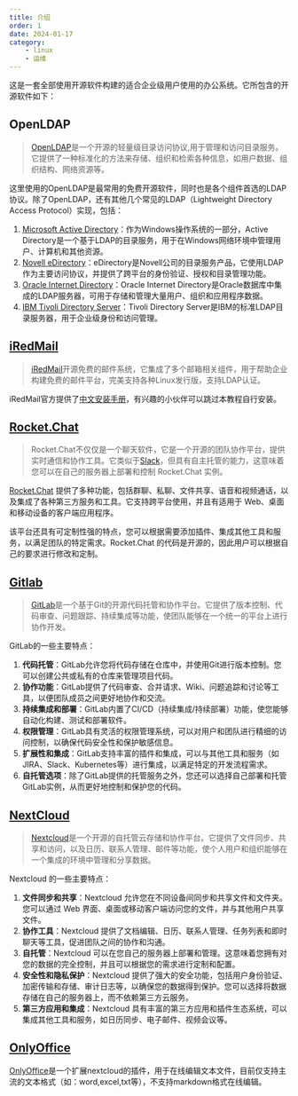 ```yaml
---
title: 介绍
order: 1
date: 2024-01-17
category:
    - linux
    - 运维
---
```


这是一套全部使用开源软件构建的适合企业级用户使用的办公系统。它所包含的开源软件如下：

## OpenLDAP

> [OpenLDAP](https://www.openldap.org/)是一个开源的轻量级目录访问协议,用于管理和访问目录服务。它提供了一种标准化的方法来存储、组织和检索各种信息，如用户数据、组织结构、网络资源等。

这里使用的OpenLDAP是最常用的免费开源软件，同时也是各个组件首选的LDAP协议。除了OpenLDAP，还有其他几个常见的LDAP（Lightweight Directory Access Protocol）实现，包括：

1. [Microsoft Active Directory](https://learn.microsoft.com/en-us/windows-server/identity/ad-ds/get-started/virtual-dc/active-directory-domain-services-overview)：作为Windows操作系统的一部分，Active Directory是一个基于LDAP的目录服务，用于在Windows网络环境中管理用户、计算机和其他资源。
2. [Novell eDirectory](https://www.microfocus.com/)：eDirectory是Novell公司的目录服务产品，它使用LDAP作为主要访问协议，并提供了跨平台的身份验证、授权和目录管理功能。
3. [Oracle Internet Directory](https://www.oracle.com/middleware/technologies/internet-directory.html)：Oracle Internet Directory是Oracle数据库中集成的LDAP服务器，可用于存储和管理大量用户、组织和应用程序数据。
4. [IBM Tivoli Directory Server](https://www.ibm.com/docs/en/sdse/6.3.0?topic=server-quick-start-guide)：Tivoli Directory Server是IBM的标准LDAP目录服务器，用于企业级身份和访问管理。

## [iRedMail](broken-reference)

> [iRedMail](https://www.iredmail.org/)开源免费的邮件系统，它集成了多个邮箱相关组件，用于帮助企业构建免费的邮件平台，完美支持各种Linux发行版，支持LDAP认证。

iRedMail官方提供了[中文安装手册](https://docs.iredmail.org/index.html)，有兴趣的小伙伴可以跳过本教程自行安装。

## [Rocket.Chat](broken-reference)

> Rocket.Chat不仅仅是一个聊天软件，它是一个开源的团队协作平台，提供实时通信和协作工具。它类似于[Slack](https://slack.com/intl/zh-cn/)，但具有自主托管的能力，这意味着您可以在自己的服务器上部署和控制 Rocket.Chat 实例。

[Rocket.Chat](https://www.rocket.chat/) 提供了多种功能，包括群聊、私聊、文件共享、语音和视频通话，以及集成了各种第三方服务和工具。它支持跨平台使用，并且有适用于 Web、桌面和移动设备的客户端应用程序。

该平台还具有可定制性强的特点，您可以根据需要添加插件、集成其他工具和服务，以满足团队的特定需求。Rocket.Chat 的代码是开源的，因此用户可以根据自己的要求进行修改和定制。

## [Gitlab](broken-reference)

> [GitLab](https://about.gitlab.com/)是一个基于Git的开源代码托管和协作平台。它提供了版本控制、代码审查、问题跟踪、持续集成等功能，使团队能够在一个统一的平台上进行协作开发。

GitLab的一些主要特点：

1. **代码托管**：GitLab允许您将代码存储在仓库中，并使用Git进行版本控制。您可以创建公共或私有的仓库来管理项目代码。
2. **协作功能**：GitLab提供了代码审查、合并请求、Wiki、问题追踪和讨论等工具，以便团队成员之间更好地协作和交流。
3. **持续集成和部署**：GitLab内置了CI/CD（持续集成/持续部署）功能，使您能够自动化构建、测试和部署软件。
4. **权限管理**：GitLab具有灵活的权限管理系统，可以对用户和团队进行精细的访问控制，以确保代码安全性和保护敏感信息。
5. **扩展性和集成**：GitLab支持丰富的插件和集成，可以与其他工具和服务（如JIRA、Slack、Kubernetes等）进行集成，以满足特定的开发流程需求。
6. **自托管选项**：除了GitLab提供的托管服务之外，您还可以选择自己部署和托管GitLab实例，从而更好地控制和保护您的代码。

## [NextCloud](broken-reference)

> [Nextcloud](https://nextcloud.com/)是一个开源的自托管云存储和协作平台。它提供了文件同步、共享和访问，以及日历、联系人管理、邮件等功能，使个人用户和组织能够在一个集成的环境中管理和分享数据。

Nextcloud 的一些主要特点：

1. **文件同步和共享**：Nextcloud 允许您在不同设备间同步和共享文件和文件夹。您可以通过 Web 界面、桌面或移动客户端访问您的文件，并与其他用户共享文件。
2. **协作工具**：Nextcloud 提供了文档编辑、日历、联系人管理、任务列表和即时聊天等工具，促进团队之间的协作和沟通。
3. **自托管**：Nextcloud 可以在您自己的服务器上部署和管理。这意味着您拥有对您的数据的完全控制，并且可以根据您的需求进行定制和配置。
4. **安全性和隐私保护**：Nextcloud 提供了强大的安全功能，包括用户身份验证、加密传输和存储、审计日志等，以确保您的数据得到保护。您可以选择将数据存储在自己的服务器上，而不依赖第三方云服务。
5. **第三方应用和集成**：Nextcloud 具有丰富的第三方应用和插件生态系统，可以集成其他工具和服务，如日历同步、电子邮件、视频会议等。

## [OnlyOffice](../07-onlyoffice/page-6.md)

[OnlyOffice](https://www.onlyoffice.com/)是一个扩展nextcloud的插件，用于在线编辑文本文件，目前仅支持主流的文本格式（如：word,excel,txt等），不支持markdown格式在线编辑。
